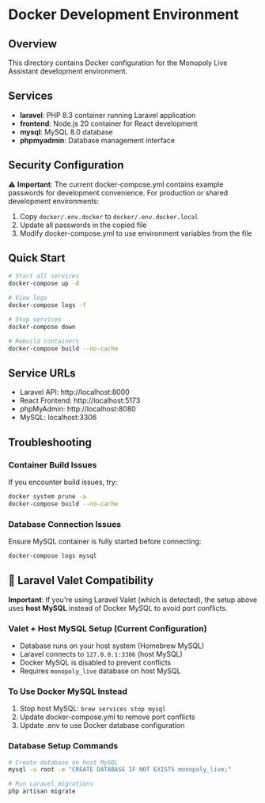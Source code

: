 # Docker Development Environment

## Overview
This directory contains Docker configuration for the Monopoly Live Assistant development environment.

## Services
- **laravel**: PHP 8.3 container running Laravel application
- **frontend**: Node.js 20 container for React development
- **mysql**: MySQL 8.0 database
- **phpmyadmin**: Database management interface

## Security Configuration

⚠️ **Important**: The current docker-compose.yml contains example passwords for development convenience. For production or shared development environments:

1. Copy `docker/.env.docker` to `docker/.env.docker.local`
2. Update all passwords in the copied file
3. Modify docker-compose.yml to use environment variables from the file

## Quick Start

```bash
# Start all services
docker-compose up -d

# View logs
docker-compose logs -f

# Stop services
docker-compose down

# Rebuild containers
docker-compose build --no-cache
```

## Service URLs
- Laravel API: http://localhost:8000
- React Frontend: http://localhost:5173
- phpMyAdmin: http://localhost:8080
- MySQL: localhost:3306

## Troubleshooting

### Container Build Issues
If you encounter build issues, try:
```bash
docker system prune -a
docker-compose build --no-cache
```

### Database Connection Issues
Ensure MySQL container is fully started before connecting:
```bash
docker-compose logs mysql
``` 
## 🚨 Laravel Valet Compatibility

**Important**: If you're using Laravel Valet (which is detected), the setup above uses **host MySQL** instead of Docker MySQL to avoid port conflicts.

### Valet + Host MySQL Setup (Current Configuration)
- Database runs on your host system (Homebrew MySQL)
- Laravel connects to `127.0.0.1:3306` (host MySQL)
- Docker MySQL is disabled to prevent conflicts
- Requires `monopoly_live` database on host MySQL

### To Use Docker MySQL Instead
1. Stop host MySQL: `brew services stop mysql`
2. Update docker-compose.yml to remove port conflicts
3. Update .env to use Docker database configuration

### Database Setup Commands
```bash
# Create database on host MySQL
mysql -u root -e "CREATE DATABASE IF NOT EXISTS monopoly_live;"

# Run Laravel migrations
php artisan migrate
```
